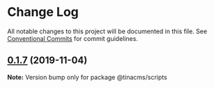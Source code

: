 # Change Log

All notable changes to this project will be documented in this file.
See [Conventional Commits](https://conventionalcommits.org) for commit guidelines.

## [0.1.7](https://github.com/tinacms/tinacms/compare/@tinacms/scripts@0.1.6-alpha.0...@tinacms/scripts@0.1.7) (2019-11-04)

**Note:** Version bump only for package @tinacms/scripts
